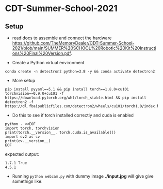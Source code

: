 # CDT-Summer-School-2021

## Setup
* read docs to assemble and connect the hardware https://github.com/TheMemoryDealer/CDT-Summer-School-2021/blob/main/SUMMER%20SCHOOL%20Robotic%20Kit%20Instructions%20Final%20Version.pdf.

* Create a Python virtual environment
```
conda create -n detectron2 python=3.8 -y && conda activate detectron2
```

* More setup
```
pip install pyyaml==5.1 && pip install torch==1.8.0+cu101 torchvision==0.9.0+cu101 -f https://download.pytorch.org/whl/torch_stable.html && pip install detectron2 -f https://dl.fbaipublicfiles.com/detectron2/wheels/cu101/torch1.8/index.html
```

* Do this to see if torch installed correctly and cuda is enabled
``` 
python - <<EOF
import torch, torchvision
print(torch.__version__, torch.cuda.is_available())
import cv2 as cv
print(cv.__version__)
EOF
```
expected output:
```
1.7.1 True
4.5.1
```
* Running `python webcam.py` with dummy image **./input.jpg** will give give somethign like:
